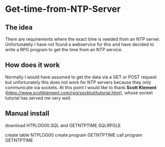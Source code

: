 # Get-time-from-NTP-Server

## The idea

There are requirements where the exact time is needed from an NTP server. Unfortunately I have not found a webservice for this and have decided to write a RPG program to get the time from an NTP service.

## How does it work

Normally I would have assumed to get the data via a GET or POST request but unfortunately this does not work for NTP servers because they only communicate via sockets. At this point I would like to thank <strong>Scott Klement</strong> (https://www.scottklement.com/rpg/socktut/tutorial.html), whose socket tutorial has served me very well.

## Manual install

download HTPLOG00.SQL and GETNTPTIME.SQLRPGLE

create table NTPLOG00 
create program GETNTPTIME 
call   program GETNTPTIME


